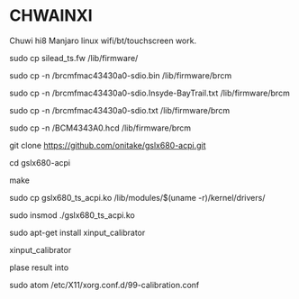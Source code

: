 # CHWAINXI

Chuwi hi8 Manjaro linux wifi/bt/touchscreen work.

sudo cp silead_ts.fw /lib/firmware/

sudo cp -n /brcmfmac43430a0-sdio.bin /lib/firmware/brcm

sudo cp -n /brcmfmac43430a0-sdio.Insyde-BayTrail.txt /lib/firmware/brcm

sudo cp -n /brcmfmac43430a0-sdio.txt /lib/firmware/brcm

sudo cp -n /BCM4343A0.hcd /lib/firmware/brcm

git clone https://github.com/onitake/gslx680-acpi.git

cd gslx680-acpi

make

sudo cp gslx680_ts_acpi.ko /lib/modules/$(uname -r)/kernel/drivers/

sudo insmod ./gslx680_ts_acpi.ko

sudo apt-get install xinput_calibrator

xinput_calibrator

plase result into

sudo atom /etc/X11/xorg.conf.d/99-calibration.conf
